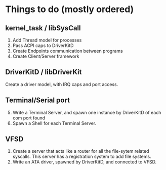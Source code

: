 # Things to do (mostly ordered)

## kernel_task / libSysCall
1. Add Thread model for processes
2. Pass ACPI caps to DriverKitD
3. Create Endpoints communication between programs
4. Create Client/Server framework

## DriverKitD / libDriverKit
Create a driver model, with IRQ caps and port access.

## Terminal/Serial port
5. Write a Terminal Server, and spawn one instance by DriverKitD of each com port found
6. Spawn a Shell for each Terminal Server.

## VFSD
1. Create a server that acts like a router for all the file-sytem related syscalls. This server has a registration system to add file systems.
2. Write an ATA driver, spawned by DriverKitD, and connected to VFSD.
